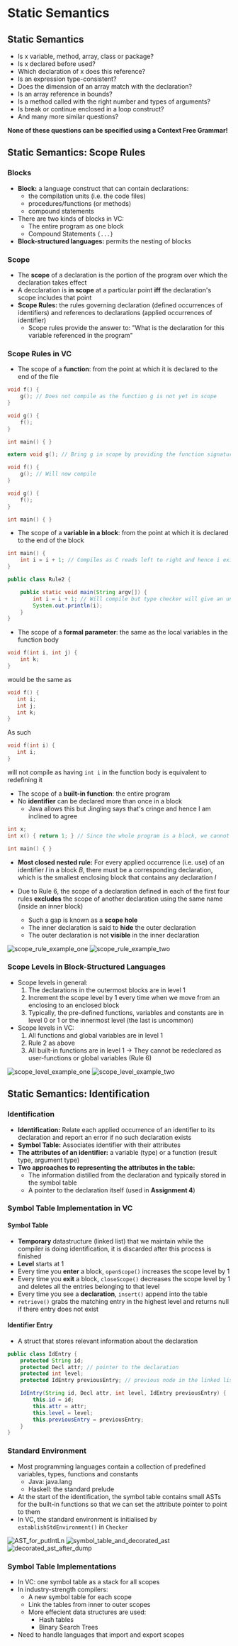 # Static Semantics

## Static Semantics
* Is x variable, method, array, class or package?
* Is x declared before used?
* Which declaration of x does this reference?
* Is an expression type-consistent?
* Does the dimension of an array match with the declaration?
* Is an array reference in bounds?
* Is a method called with the right number and types of arguments?
* Is break or continue enclosed in a loop construct?
* And many more similar questions?

**None of these questions can be specified using a Context Free Grammar!**

## Static Semantics: Scope Rules
### Blocks
* **Block:** a language construct that can contain declarations:
    * the compilation units (i.e. the code files)
    * procedures/functions (or methods)
    * compound statements
* There are two kinds of blocks in VC:
    * The entire program as one block
    * Compound Statements `{...} `
* **Block-structured languages:** permits the nesting of blocks

### Scope
* The **scope** of a declaration is the portion of the program over which the declaration takes effect
* A decclaration is **in scope** at a particular point **iff** the declaration's scope includes that point
* **Scope Rules:** the rules governing declaration (defined occurrences of identifiers) and references to declarations (applied occurrences of identifier)
    * Scope rules provide the answer to: "What is the declaration for this variable referenced in the program"

### Scope Rules in VC
* The scope of a **function**: from the point at which it is declared to the end of the file
```c
void f() {
    g(); // Does not compile as the function g is not yet in scope
}

void g() {
    f();
}

int main() { }
```

```c
extern void g(); // Bring g in scope by providing the function signature

void f() {
    g(); // Will now compile
}

void g() {
    f();
}

int main() { }
```
* The scope of a **variable in a block**: from the point at which it is declared to the end of the block
```c
int main() {
    int i = i + 1; // Compiles as C reads left to right and hence i exisits before i + 1
}

```

```java
public class Rule2 {

    public static void main(String argv[]) {
        int i = i + 1; // Will compile but type checker will give an uninitialised error
        System.out.println(i);
    }
}
```

* The scope of a **formal parameter**: the same as the local variables in the function body
```c
void f(int i, int j) {
    int k;
}
```
 would be the same as

 ```c
 void f() {
    int i;
    int j;
    int k;
 }
 ```

 As such 
 ```c
 void f(int i) {
    int i;
 }
```
will not compile as having `int i` in the function body is equivalent to redefining it

* The scope of a **built-in function**: the entire program
* No **identifier** can be declared more than once in a block
    * Java allows this but Jingling says that's cringe and hence I am inclined to agree
```c
int x;
int x() { return 1; } // Since the whole program is a block, we cannot have two 'x' ids

int main() { }
```

* **Most closed nested rule:** For every applied occurrence (i.e. use) of an identifier *I* in a block *B*, there must be a corresponding declaration, which is the smallest enclosing block that contains any declaration *I*

* Due to Rule 6, the scope of a declaration defined in each of the first four rules **excludes** the scope of another declaration using the same name (inside an inner block)
    * Such a gap is known as a **scope hole**
    * The inner declaration is said to **hide** the outer declaration
    * The outer declaration is not **visible** in the inner declaration

![scope_rule_example_one](../imgs/scopeRule1.png)
![scope_rule_example_two](../imgs/scopeRules2.png)

### Scope Levels in Block-Structured Languages
* Scope levels in general:
    1. The declarations in the outermost blocks are in level 1
    2. Increment the scope level by 1 every time when we move from an enclosing to an enclosed block
    3. Typically, the pre-defined functions, variables and constants are in level 0 or 1 or the innermost level (the last is uncommon)
* Scope levels in VC:
    1. All functions and global variables are in level 1
    2. Rule 2 as above
    3. All built-in functions are in level 1 -> They cannot be redeclared as user-functions or global variables (Rule 6)

![scope_level_example_one](../imgs/level1.png)
![scope_level_example_two](../imgs/level2.png)

## Static Semantics: Identification

### Identification
* **Identification:** Relate each applied occurrence of an identifier to its declaration and report an error if no such declaration exists
* **Symbol Table:** Associates identifier with their attributes
* **The attributes of an identifier:** a variable (type) or a function (result type, argument type)
* **Two approaches to representing the attributes in the table:**
    * The information distilled from the declaration and typically stored in the symbol table
    * A pointer to the declaration itself (used in **Assignment 4**)

### Symbol Table Implementation in VC

#### Symbol Table
* **Temporary** datastructure (linked list) that we maintain while the compiler is doing identification, it is discarded after this process is finished
* **Level** starts at 1
* Every time you **enter** a block, `openScope()` increases the scope level by 1
* Every time you **exit** a block, `closeScope()` decreases the scope level by 1 and deletes all the entries belonging to that level
* Every time you see a **declaration**, `insert()` append into the table
* `retrieve()` grabs the matching entry in the highest level and returns null if there entry does not exist

#### Identifier Entry
* A struct that stores relevant information about the declaration
```java
public class IdEntry {
    protected String id;
    protected Decl attr; // pointer to the declaration
    protected int level;
    protected IdEntry previousEntry; // previous node in the linked list

    IdEntry(String id, Decl attr, int level, IdEntry previousEntry) {
        this.id = id;
        this.attr = attr;
        this.level = level;
        this.previousEntry = previousEntry;
    }
}
```

### Standard Environment
* Most programming languages contain a collection of predefined variables, types, functions and constants
    * Java: java.lang
    * Haskell: the standard prelude
* At the start of the identification, the symbol table contains small ASTs for the built-in functions so that we can set the attribute pointer to point to them
* In VC, the standard environment is initialised by `establishStdEnvironment()` in `Checker`

![AST_for_putIntLn](../imgs/astPrintIntLn.png)
![symbol_table_and_decorated_ast](../imgs/symbolTableDuring.png)
![decorated_ast_after_dump](../imgs/astDumped.png)

### Symbol Table Implementations
* In VC: one symbol table as a stack for all scopes
* In industry-strength compilers:
    * A new symbol table for each scope
    * Link the tables from inner to outer scopes
    * More effecient data structures are used:
        * Hash tables
        * Binary Search Trees
* Need to handle languages that import and export scopes
